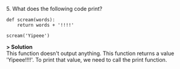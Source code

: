 5\. What does the following code print?
```
def scream(words):
    return words + '!!!!'

scream('Yipeee')
```

**> Solution**\
This function doesn't output anything. This function returns a value 'Yipeee!!!!'. To print that value, we need to call the print function.